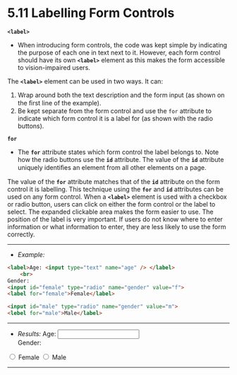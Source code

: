 # 5.11 Labelling Form Controls

**`<label>`**
- When introducing form controls, the code was kept simple by indicating the purpose of each one in text next to it. However, each form control should have its own **`<label>`** element as this makes the form accessible to vision-impaired users.

The **`<label>`** element can be used in two ways. It can:
1. Wrap around both the text description and the form input (as shown on the ﬁrst line of the example).
2. Be kept separate from the form control and use the `for` attribute to indicate which form control it is a label for (as shown with the radio buttons).

**`for`**
- The **`for`** attribute states which form control the label belongs to. Note how the radio buttons use the **`id`** attribute. The value of the **`id`** attribute uniquely identiﬁes an element from all other elements on a page.

The value of the **`for`** attribute matches that of the **`id`** attribute on the form control it is labelling. This technique using the **`for`** and **`id`** attributes can be used on any form control. When a **`<label>`** element is used with a checkbox or radio button, users can click on either the form control or the label to select. The expanded clickable area makes the form easier to use. The position of the label is very important. If users do not know where to enter information or what information to enter, they are less likely to use the form correctly.

---
- *Example:*
```html
<label>Age: <input type="text" name="age" /> </label>
	<br>
Gender:
<input id="female" type="radio" name="gender" value="f">
<label for="female">Female</label>

<input id="male" type="radio" name="gender" value="m">
<lebel for="male">Male</label>
```

---
- *Results:*
<label>Age: <input type="text" name="age" /> </label>
	<br>
Gender:
<input id="female" type="radio" name="gender" value="f">
<label for="female">Female</label>

<input id="male" type="radio" name="gender" value="m">
<lebel for="male">Male</label>

---
